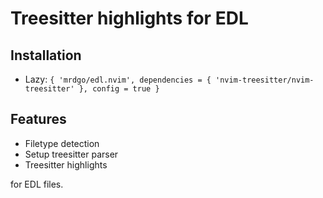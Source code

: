 # Treesitter highlights for EDL

## Installation

- Lazy: `{ 'mrdgo/edl.nvim', dependencies = { 'nvim-treesitter/nvim-treesitter' }, config = true }`

## Features

- Filetype detection
- Setup treesitter parser
- Treesitter highlights

for EDL files.
